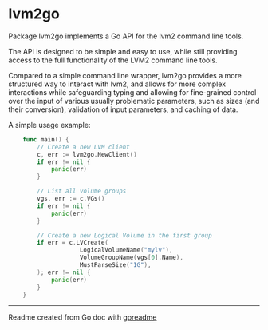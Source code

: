 # lvm2go

Package lvm2go implements a Go API for the lvm2 command line tools.

The API is designed to be simple and easy to use, while still providing
access to the full functionality of the LVM2 command line tools.

Compared to a simple command line wrapper, lvm2go provides a more structured
way to interact with lvm2, and allows for more complex interactions while safeguarding typing
and allowing for fine-grained control over the input of various usually problematic parameters,
such as sizes (and their conversion), validation of input parameters, and caching of data.

A simple usage example:

```go
	func main() {
		// Create a new LVM client
		c, err := lvm2go.NewClient()
		if err != nil {
			panic(err)
		}

		// List all volume groups
		vgs, err := c.VGs()
		if err != nil {
			panic(err)
		}

		// Create a new Logical Volume in the first group
		if err = c.LVCreate(
                    LogicalVolumeName("mylv"),
                    VolumeGroupName(vgs[0].Name),
                    MustParseSize("1G"),
		); err != nil {
			panic(err)
		}
    }
```

---
Readme created from Go doc with [goreadme](https://github.com/posener/goreadme)
